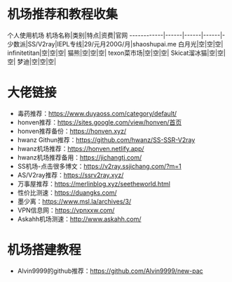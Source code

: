 # 机场推荐和教程收集
个人使用机场
机场名称|类别|特点|资费|官网
------------|------|------|------|-
少数派|SS/V2ray|IEPL专线|29/元月200G/月|shaoshupai.me
白月光|空|空|空|
infinitetitan|空|空|空|
猫熊|空|空|空|
texon菜市场|空|空|空|
Skicat溜冰猫|空|空|空|
梦迪|空|空|空|


# 大佬链接
* 毒药推荐：https://www.duyaoss.com/category/default/
* honven推荐：https://sites.google.com/view/honven/首页
* honven推荐备份：https://honven.xyz/
* hwanz Githun推荐：https://github.com/hwanz/SS-SSR-V2ray
* hwanz机场推荐：https://honven.netlify.app/
* hwanz机场推荐备用：https://jichangtj.com/
* SS机场-点击很多博文：https://v2ray.ssjichang.com/?m=1
* AS/V2ray推荐：https://ssrv2ray.xyz/
* 万事屋推荐：https://merlinblog.xyz/seetheworld.html
* 性价比测速：https://duangks.com/
* 墨少离：https://www.msl.la/archives/3/
* VPN信息网：https://vpnxxw.com/
* Askahh机场测速：http://www.askahh.com/

# 机场搭建教程
* Alvin9999的github推荐：https://github.com/Alvin9999/new-pac
